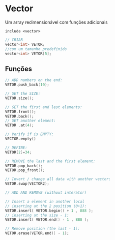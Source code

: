 # Vector
Um array redimensionável com funções adicionais

`include <vector> `

```cpp
// CRIAR
vector<int> VETOR;
//com um tamanho predefinido
vector<int> VETOR[5];
```

## Funções

```cpp
// ADD numbers on the end:  
VETOR.push_back(10);
```

```cpp
// GET the SIZE:  
VETOR.size();
```

```cpp
// GET the first and lest elements:  
VETOR.front();
VETOR.back();
// GET another element:  
VETOR .at(4);
```

```cpp
// Verify if is EMPTY:  
VECTOR.empty()
```

```cpp
// DEFINE:
VETOR[2]=34;
```

```cpp
// REMOVE the last and the first element:  
VETOR.pop_back();  
VETOR.pop_front();
```

```cpp
// Invert / change all data with another vector:  
VETOR.swap(VECTOR2);
```

```cpp
// ADD AND REMOVE (without interator)

// Insert a element in another local
// inserting at the 2 position (0+1):  
VETOR.insert( VETOR.begin() + 1 , 888 );
// inserting at the size - 1:  
VETOR.insert( VETOR.end() - 1 , 888 );

// Remove position (the last - 1):  
VETOR.erase(VETOR.end() - 1);
```
